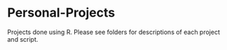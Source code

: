 # Personal-Projects
Projects done using R. Please see folders for descriptions of each project and script.
